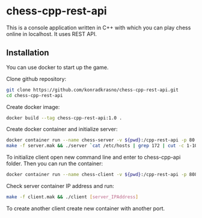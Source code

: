 # chess-cpp-rest-api

This is a console application written in C++ with which you can play chess online in localhost. It uses REST API.

## Installation

You can use docker to start up the game.

Clone github repository:
```bash
git clone https://github.com/konradkrasno/chess-cpp-rest-api.git
cd chess-cpp-rest-api
```

Create docker image:
```bash
docker build --tag chess-cpp-rest-api:1.0 .
```

Create docker container and initialize server:
```bash
docker container run --name chess-server -v ${pwd}:/cpp-rest-api -p 80:80 -it chess-cpp-rest-api:1.0 bash 
make -f server.mak && ./server `cat /etc/hosts | grep 172 | cut -c 1-10`
```

To initialize client open new command line and enter to chess-cpp-api folder. Then you can run the container:
```bash
docker container run --name chess-client -v ${pwd}:/cpp-rest-api -p 8080:80 -it chess-cpp-rest-api:1.0 bash
```
Check server container IP address and run:
```bash
make -f client.mak && ./client [server_IPAddress]
```
To create another client create new container with another port.
